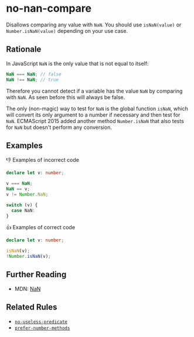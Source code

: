 # no-nan-compare

Disallows comparing any value with `NaN`. You should use `isNaN(value)` or `Number.isNaN(value)` depending on your use case.

## Rationale

In JavaScript `NaN` is the only value that is not equal to itself:

```js
NaN === NaN; // false
NaN !== NaN; // true
```

Therefore you cannot detect if a variable has the value `NaN` by comparing with `NaN`. As seen before this will always be false.

The only (non-magic) way to test for `NaN` is the global function `isNaN`, which will convert its only argument to a number if necessary and then test for `NaN`.
ECMAScript 2015 added another method `Number.isNaN` that also tests for `NaN` but doesn't perform any conversion.

## Examples

:thumbsdown: Examples of incorrect code

```ts
declare let v: number;

v === NaN;
NaN == v;
v != Number.NaN;

switch (v) {
  case NaN:
}
```

:thumbsup: Examples of correct code

```ts
declare let v: number;

isNaN(v);
!Number.isNaN(v);
```

## Further Reading

* MDN: [NaN](https://developer.mozilla.org/en-US/docs/Web/JavaScript/Reference/Global_Objects/NaN)

## Related Rules

* [`no-useless-predicate`](no-useless-predicate.md)
* [`prefer-number-methods`](prefer-number-methods.md)
